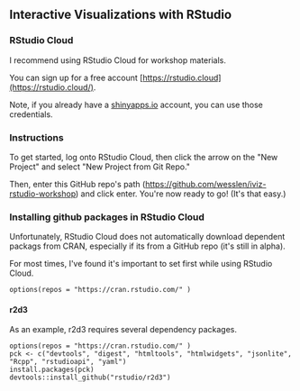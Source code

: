 ## Interactive Visualizations with RStudio

### RStudio Cloud

I recommend using RStudio Cloud for workshop materials. 

You can sign up for a free account [https://rstudio.cloud](https://rstudio.cloud/).

Note, if you already have a [shinyapps.io](https://shinyapps.io) account, you can use those credentials.

### Instructions

To get started, log onto RStudio Cloud, then click the arrow on the "New Project" and select "New Project from Git Repo."

Then, enter this GitHub repo's path (https://github.com/wesslen/iviz-rstudio-workshop) and click enter. You're now ready to go! (It's that easy.)

### Installing github packages in RStudio Cloud

Unfortunately, RStudio Cloud does not automatically download dependent packags from CRAN, especially if its from a GitHub repo (it's still in alpha). 

For most times, I've found it's important to set first while using RStudio Cloud.

```{r}
options(repos = "https://cran.rstudio.com/" )
```

#### r2d3

As an example, r2d3 requires several dependency packages.

```{r}
options(repos = "https://cran.rstudio.com/" )
pck <- c("devtools", "digest", "htmltools", "htmlwidgets", "jsonlite", "Rcpp", "rstudioapi", "yaml")
install.packages(pck)
devtools::install_github("rstudio/r2d3")
```
